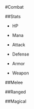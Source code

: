 #Combat

##Stats
 - HP
 - Mana
 - Attack
 - Defense


 - Armor
 - Weapon

##Melee

##Ranged

##Magical
